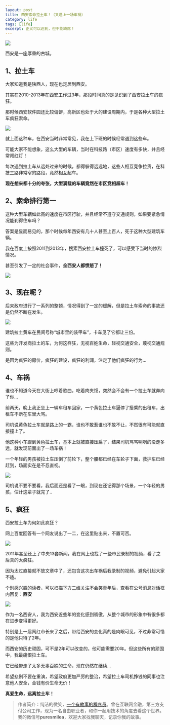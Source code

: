 ```yaml
---
layout: post
title: 西安索命拉土车！（又遇上一场车祸）
category: life
tags: [life]
excerpt: 正义可以迟到，但不能缺席！
---
```


![](http://favorites.ren/assets/images/2020/it/latu/latu01.jpg) 

西安是一座厚重的古城。

## 1、拉土车

大家知道我是陕西人，现在也定居到西安。

其实在2010-2013年在西安工作过3年，那段时间真的是见识到了西安拉土车的疯狂。

那时候西安软件园还比较偏僻，高新区也处于大的建设周期内，于是各种大型拉土车疯狂索命。

![](http://favorites.ren/assets/images/2020/it/latu/latu02.jpg) 

就上面这种车，在西安当时非常常见，我在上下班的时候经常遇到这些车。

可能大家不能想象，这么大型的车辆，当时在科技路（市区）速度有多快，并且经常闯红灯！

每次遇到拉土车从远处过来的时候，都得躲得远远地，这些人相互竞争拉货，在科技三路非常窄的路段，竟然相互超车。

**现在想来都十分的夸张，大型满载的车辆竟然在市区竞相超车！**

## 2、索命排行第一

这种大型车辆如此高的速度在市区行驶，并且经常不遵守交通规则，如果要紧急情况能刹得住车吗？

答案是显而易见的，那个时候每年西安有几十人甚至上百人，死于这种大型建筑车辆。

我在百度上按照2011到2013年，搜索西安拉土车撞死了，可以感受下当时的惨烈情况。

甚至引发了一定的社会事件，**全西安人都愤怒了！**

![](http://favorites.ren/assets/images/2020/it/latu/latu03.jpg) 

## 3、现在呢？

后来政府进行了一系列的整顿，情况得到了一定的缓解，但是拉土车索命的事故还是仍然不断在发生。

![](http://favorites.ren/assets/images/2020/it/latu/latu04.jpg) 

建筑拉土黄车在民间号称“城市里的装甲车”，卡车见了它都让三份。

这些为开发商拉土的车，为何这样狂，无视百姓生命，轻视交通安全，蔑视交通规则。

是因为疯狂的房价，疯狂的建设，疯狂的利润，注定了他们疯狂的行为...

## 4、车祸

谁也不知道今天在大街上哼着歌曲，吃着肉夹馍，突然会不会有一个拉土车就奔向了你...

前两天，晚上我正坐上一辆车租车回家，一个黄色拉土车逼停了搭乘的出租车，出租车不断在车里大骂。

司机说黄色拉土车就是路上的一霸，谁也不敢惹谁也不敢不让，不然很有可能就直接撞上了。

他这种小车蹭到黄色拉土车，基本上就被直接压扁了，结果司机骂骂咧咧的没走多远，就发现前面出了一场车祸！

一个年轻的男孩被拉土车压倒了前轮下，整个腰都已经在车轮子下面，救护车已经赶到，场面实在是不忍直视。

![](http://favorites.ren/assets/images/2020/it/latu/latu05.jpg) 

司机说不要不要看，我后面还是看了一眼，到现在还记得那个场景，一个年轻的男孩，估计这辈子就完了..

## 5、疯狂

西安拉土车为何如此疯狂？

网上百度回答有一个网友说出了一二，在这里贴出来，不置可否。

![](http://favorites.ren/assets/images/2020/it/latu/latu06.jpg) 

2011年甚至还上了中央13套新闻，我在网上也找了一些市民录制的视频，看了之后真的太疯狂。

因为太过直接就不放文章中了，还包含这次出车祸后我录制的视频，避免引起大家不适。

个别感兴趣的读者，可以扫描下方二维关注不会笑青年后，查看在公号消息对话框内回复：**西安**

![](http://favorites.ren/assets/images/2020/it/latu/latu07.jpg) 

作为一名西安人，我为西安近些年的变化感到骄傲，从整个城市的形象中有很多都在进步变得更好。

特别是上一届网红市长来了之后，带给西安的变化真的是肉眼可见，不过非常可惜的是他只待了2年。

而西安的历史顽固，可不是2年可以改变的，他可能需要20年。但这些所有的顽固中，我最痛恨拉土车。

它已经带走了太多无辜百姓的生命，现在仍然在继续...

希望悲剧不要在重演，希望政府更加严厉的整治，希望拉土车司机挣钱的同事也注意他人安全，金钱有价生命无价！

**真爱生命，远离拉土车！**

>作者简介：纯洁的微笑，[一个有故事的程序员](http://www.ityouknow.com/life/2020/03/25/fengkou-10year.html)。曾在互联网金融，第三方支付公司工作，现为一名自由职业者，和你一起用技术的角度去看这个世界。我的微信号**puresmilea**，欢迎大家找我聊天，记录你我的故事。








